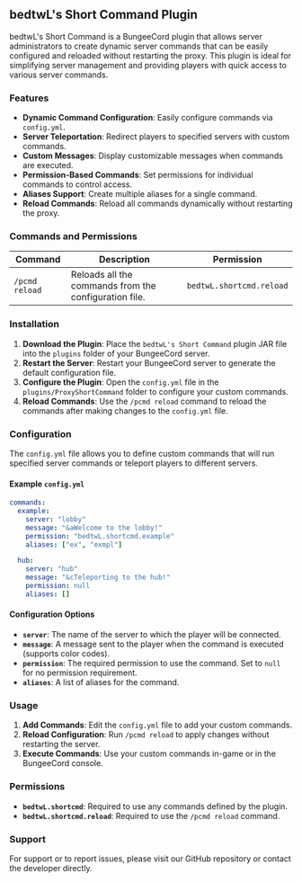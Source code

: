 ## bedtwL's Short Command Plugin

bedtwL's Short Command is a BungeeCord plugin that allows server administrators to create dynamic server commands that can be easily configured and reloaded without restarting the proxy. This plugin is ideal for simplifying server management and providing players with quick access to various server commands.

### Features

- **Dynamic Command Configuration**: Easily configure commands via `config.yml`.
- **Server Teleportation**: Redirect players to specified servers with custom commands.
- **Custom Messages**: Display customizable messages when commands are executed.
- **Permission-Based Commands**: Set permissions for individual commands to control access.
- **Aliases Support**: Create multiple aliases for a single command.
- **Reload Commands**: Reload all commands dynamically without restarting the proxy.

### Commands and Permissions

| Command                | Description                                  | Permission                  |
|------------------------|----------------------------------------------|-----------------------------|
| `/pcmd reload`         | Reloads all the commands from the configuration file. | `bedtwL.shortcmd.reload`    |

### Installation

1. **Download the Plugin**: Place the `bedtwL's Short Command` plugin JAR file into the `plugins` folder of your BungeeCord server.
2. **Restart the Server**: Restart your BungeeCord server to generate the default configuration file.
3. **Configure the Plugin**: Open the `config.yml` file in the `plugins/ProxyShortCommand` folder to configure your custom commands.
4. **Reload Commands**: Use the `/pcmd reload` command to reload the commands after making changes to the `config.yml` file.

### Configuration

The `config.yml` file allows you to define custom commands that will run specified server commands or teleport players to different servers.

#### Example `config.yml`

```yaml
commands:
  example:
    server: "lobby"
    message: "&aWelcome to the lobby!"
    permission: "bedtwL.shortcmd.example"
    aliases: ["ex", "exmpl"]

  hub:
    server: "hub"
    message: "&cTeleporting to the hub!"
    permission: null
    aliases: []
```

#### Configuration Options

- **`server`**: The name of the server to which the player will be connected.
- **`message`**: A message sent to the player when the command is executed (supports color codes).
- **`permission`**: The required permission to use the command. Set to `null` for no permission requirement.
- **`aliases`**: A list of aliases for the command.

### Usage

1. **Add Commands**: Edit the `config.yml` file to add your custom commands.
2. **Reload Configuration**: Run `/pcmd reload` to apply changes without restarting the server.
3. **Execute Commands**: Use your custom commands in-game or in the BungeeCord console.

### Permissions

- **`bedtwL.shortcmd`**: Required to use any commands defined by the plugin.
- **`bedtwL.shortcmd.reload`**: Required to use the `/pcmd reload` command.

### Support

For support or to report issues, please visit our GitHub repository or contact the developer directly.
